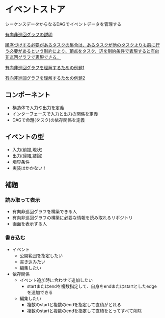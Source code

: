 # イベントストア

シーケンスデータからなるDAGでイベントデータを管理する

[有向非巡回グラフの説明](https://qiita.com/maebaru/items/5b6cb981777624ab843c)

[順序づけする必要があるタスクの集合は、あるタスクが他のタスクよりも前に行う必要があるという制約により、頂点をタスク、辺を制約条件で表現すると有向非巡回グラフで表現できる。](https://ja.wikipedia.org/wiki/%E6%9C%89%E5%90%91%E9%9D%9E%E5%B7%A1%E5%9B%9E%E3%82%B0%E3%83%A9%E3%83%95)

[有向非巡回グラフを理解するための例題1](https://leetcode.com/problems/course-schedule/description/)

[有向非巡回グラフを理解するための例題2](https://leetcode.com/problems/course-schedule-ii/description/)

## コンポーネント
* 構造体で入力や出力を定義
* インターフェースで入力と出力の関係を定義
* DAGで命題(タスク)の依存関係を定義

## イベントの型
* 入力(前提,現状)
* 出力(帰結,結論)
* 境界条件
* 実装はかかない！

## 補題

### 読み取って表示
* 有向非巡回グラフを構築できる人
* 有向非巡回グラフの構築に必要な情報を読み取れるリポジトリ
* 画面を表示する人

### 書き込む
* イベント
    * 公開範囲を指定したい
    * 書き込みたい
    * 編集したい
* 依存関係
    * イベント追加時に合わせて追加したい
        * startまたはendを複数指定して、自身をendまたはstartとしたedgeを追加できる
    * 編集したい
        * 複数のstartと複数のendを指定して直積がとれる
        * 複数のstartと複数のendを指定して直積をとってすべて削除
